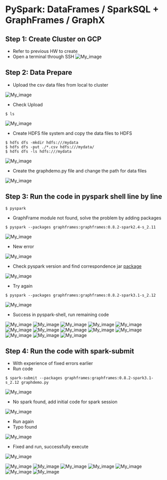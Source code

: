# **PySpark: DataFrames / SparkSQL  + GraphFrames / GraphX**
## **Step 1: Create Cluster on GCP**


*   Refer to previous HW to create
*   Open a terminal through SSH
![My_image](image/start.png)

## **Step 2: Data Prepare**

*   Upload the csv data files from local to cluster

![My_image](image/upload.png)

*   Check Upload

```
$ ls
```
![My_image](image/checkdata.png)


*   Create HDFS file system and copy the data files to HDFS

```
$ hdfs dfs -mkdir hdfs:///mydata
$ hdfs dfs -put ./*.csv hdfs:///mydata/
$ hdfs dfs -ls hdfs:///mydata
```
![My_image](image/hdfs.png)

*   Create the graphdemo.py file and change the path for data files

![My_image](image/path.png)


## **Step 3: Run the code in pyspark shell line by line**

```
$ pyspark
```

*   GraphFrame module not found, solve the problem by adding packages

```
$ pyspark --packages graphframes:graphframes:0.8.2-spark2.4-s_2.11
```

![My_image](image/firsttry.png)

*   New error

![My_image](image/error.png)

*   Check pyspark version and find correspondence jar [package](https://spark-packages.org/package/graphframes/graphframes)

![My_image](image/pyspark_v.png)

*   Try again

```
$ pyspark --packages graphframes:graphframes:0.8.2-spark3.1-s_2.12
```
![My_image](image/shell_c.png)

*   Success in pyspark-shell, run remaining code

![My_image](image/shell_1.png)
![My_image](image/shell_2.png)
![My_image](image/shell_3.png)
![My_image](image/shell_4.png)
![My_image](image/shell_5.png)
![My_image](image/shell_6.png)
![My_image](image/shell_7.png)
![My_image](image/shell_8.png)
![My_image](image/shell_9.png)
![My_image](image/shell_10.png)
![My_image](image/shell_11.png)
![My_image](image/shell_12.png)
![My_image](image/shell_13.png)


## **Step 4: Run the code with spark-submit**

*   With experience of fixed errors earlier
*   Run code

```
$ spark-submit --packages graphframes:graphframes:0.8.2-spark3.1-s_2.12 graphdemo.py
```
![My_image](image/submit_c.png)

*   No spark found, add initial code for spark session

![My_image](image/session.png)

*   Run again
*   Typo found

![My_image](image/typo.png)

*   Fixed and run, successfully execute

![My_image](image/typo_fix.png)

![My_image](image/submit_1.png)
![My_image](image/submit_2.png)
![My_image](image/submit_3.png)
![My_image](image/submit_4.png)
![My_image](image/submit_5.png)
![My_image](image/submit_6.png)
![My_image](image/submit_7.png)




